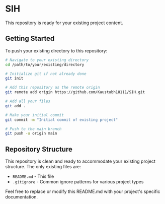 # SIH

This repository is ready for your existing project content. 

## Getting Started

To push your existing directory to this repository:

```bash
# Navigate to your existing directory
cd /path/to/your/existing/directory

# Initialize git if not already done
git init

# Add this repository as the remote origin
git remote add origin https://github.com/Kaustubh18111/SIH.git

# Add all your files
git add .

# Make your initial commit
git commit -m "Initial commit of existing project"

# Push to the main branch
git push -u origin main
```

## Repository Structure

This repository is clean and ready to accommodate your existing project structure. The only existing files are:
- `README.md` - This file
- `.gitignore` - Common ignore patterns for various project types

Feel free to replace or modify this README.md with your project's specific documentation.